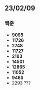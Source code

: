 ## 23/02/09

### 백준

- **9095**
- **11726**
- **2748**
- **11727**
- **2193**
- **14501**
- **12865**
- **11052**
- **9465**
- 2293 ???
